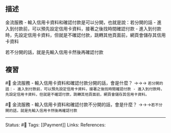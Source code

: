 ## 描述
金流服務 - 輸入信用卡資料和確認付款是可以分開，也就是說：若分開的話
	- 進入到付款前，可以預先設定信用卡資料，接著之後找時間確認付款
	- 進入到付款時，先設定信用卡資料，但就是不確認付款，跳轉其他頁面前，網頁會儲存其信用卡資料

若不分開的話，就是先輸入信用卡然後再確認付款
## 複習
#🧠 金流服務 - 輸入信用卡資料和確認付款分開的話，會是什麼？ ->->-> `若分開的話：- 進入到付款前，可以預先設定信用卡資料，接著之後找時間確認付款 - 進入到付款時，先設定信用卡資料，但就是不確認付款，跳轉其他頁面前，網頁會儲存其信用卡資料。`
<!--SR:!2022-09-23,50,250-->

#🧠 金流服務 - 輸入信用卡資料和確認付款不分開的話，會是什麼？ ->->->`若不分開的話，就是先輸入信用卡然後再確認付款`
<!--SR:!2022-09-08,39,250-->

---
Status: #🌱 
Tags:
[[Payment]]
Links:
References: